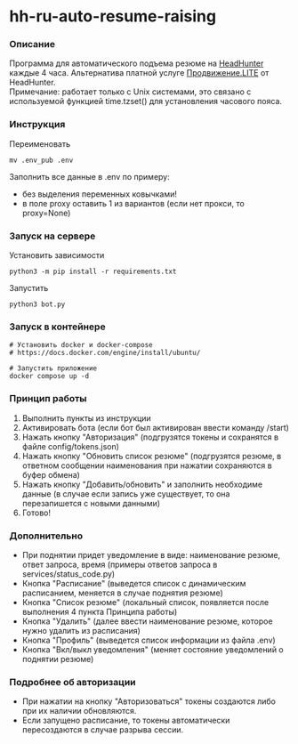 # hh-ru-auto-resume-raising
### Описание
Программа для автоматического подъема резюме на [HeadHunter](https://hh.ru/) 
каждые 4 часа. Альтернатива платной услуге 
[Продвижение.LITE](https://hh.ru/applicant/services/payment?from=landing&package=lite) 
от HeadHunter.  
Примечание:
работает только с Unix системами, это связано с используемой функцией time.tzset() для установления часового пояса.
### Инструкция
Переименовать
```
mv .env_pub .env
```
Заполнить все данные в .env по примеру:
 - без выделения переменных ковычками!
 - в поле proxy оставить 1 из вариантов (если нет прокси, то proxy=None)

### Запуск на сервере
Установить зависимости
```
python3 -m pip install -r requirements.txt
```
Запустить
```
python3 bot.py
```
### Запуск в контейнере
```
# Установить docker и docker-compose
# https://docs.docker.com/engine/install/ubuntu/

# Запустить приложение
docker compose up -d
```

### Принцип работы
1) Выполнить пункты из инструкции
2) Активировать бота (если бот был активирован ввести команду /start)
3) Нажать кнопку "Авторизация" (подгрузятся токены и сохранятся в файле config/tokens.json)
4) Нажать кнопку "Обновить список резюме" (подгрузятся резюме, в ответном сообщении наименования при нажатии сохраняются в буфер обмена)
5) Нажать кнопку "Добавить/обновить" и заполнить необходиме данные (в случае если запись уже существует, то она перезапишется с новыми данными)
6) Готово!
### Дополнительно 
- При поднятии придет уведомление в виде: наименование резюме, ответ запроса, время (примеры ответов запроса в services/status_code.py)
- Кнопка "Расписание" (выведется список с динамическим расписанием, меняется в случае поднятия резюме)
- Кнопка "Список резюме" (локальный список, появляется после выполнения 4 пункта Принципа работы)
- Кнопка "Удалить" (далее ввести наименование резюме, которое нужно удалить из расписания)
- Кнопка "Профиль" (выведется список информации из файла .env)
- Кнопка "Вкл/выкл уведомления" (меняет состояние уведомлений о поднятии резюме)
### Подробнее об авторизации
- При нажатии на кнопку "Авторизоваться" токены создаются либо при их наличии обновляются.
- Если запущено расписание, то токены автоматически пересоздаются в случае разрыва сессии.
